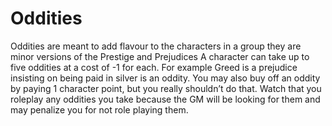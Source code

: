 Oddities
=======
Oddities are meant to add flavour to the characters in a group they are minor versions of the Prestige and Prejudices A character can take up to five oddities at a cost of -1 for each. For example Greed is a prejudice insisting on being paid in silver is an oddity. You may also buy off an oddity by paying 1 character point, but you really shouldn’t do that. Watch that you roleplay any oddities you take because the GM will be looking for them and may penalize you for not role playing them.
